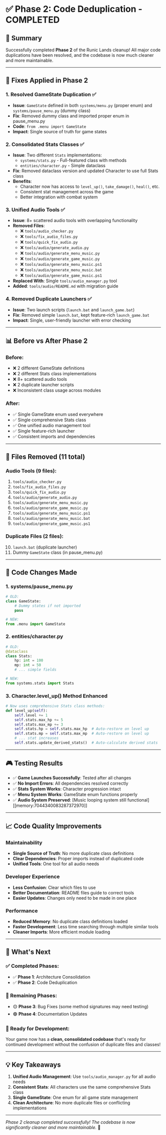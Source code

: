 # ✅ Phase 2: Code Deduplication - COMPLETED

## 🎯 Summary

Successfully completed **Phase 2** of the Runic Lands cleanup! All major code duplications have been resolved, and the codebase is now much cleaner and more maintainable.

---

## 🔧 Fixes Applied in Phase 2

### 1. **Resolved GameState Duplication** ✅
- **Issue**: `GameState` defined in both `systems/menu.py` (proper enum) and `systems/pause_menu.py` (dummy class)
- **Fix**: Removed dummy class and imported proper enum in pause_menu.py
- **Code**: `from .menu import GameState`
- **Impact**: Single source of truth for game states

### 2. **Consolidated Stats Classes** ✅
- **Issue**: Two different `Stats` implementations:
  - `systems/stats.py` - Full-featured class with methods
  - `entities/character.py` - Simple dataclass
- **Fix**: Removed dataclass version and updated Character to use full Stats class
- **Benefits**:
  - Character now has access to `level_up()`, `take_damage()`, `heal()`, etc.
  - Consistent stat management across the game
  - Better integration with combat system

### 3. **Unified Audio Tools** ✅
- **Issue**: 8+ scattered audio tools with overlapping functionality
- **Removed Files**:
  - ❌ `tools/audio_checker.py`
  - ❌ `tools/fix_audio_files.py` 
  - ❌ `tools/quick_fix_audio.py`
  - ❌ `tools/audio/generate_audio.py`
  - ❌ `tools/audio/generate_menu_music.py`
  - ❌ `tools/audio/generate_game_music.py`
  - ❌ `tools/audio/generate_menu_music.ps1`
  - ❌ `tools/audio/generate_menu_music.bat`
  - ❌ `tools/audio/generate_game_music.ps1`
- **Replaced With**: Single `tools/audio_manager.py` tool
- **Added**: `tools/audio/README.md` with migration guide

### 4. **Removed Duplicate Launchers** ✅
- **Issue**: Two launch scripts (`launch.bat` and `launch_game.bat`)
- **Fix**: Removed simple `launch.bat`, kept feature-rich `launch_game.bat`
- **Impact**: Single, user-friendly launcher with error checking

---

## 📊 Before vs After Phase 2

### Before:
- ❌ 2 different GameState definitions
- ❌ 2 different Stats class implementations  
- ❌ 8+ scattered audio tools
- ❌ 2 duplicate launcher scripts
- ❌ Inconsistent class usage across modules

### After:
- ✅ Single GameState enum used everywhere
- ✅ Single comprehensive Stats class
- ✅ One unified audio management tool
- ✅ Single feature-rich launcher
- ✅ Consistent imports and dependencies

---

## 🧹 Files Removed (11 total)

### Audio Tools (9 files):
1. `tools/audio_checker.py`
2. `tools/fix_audio_files.py`
3. `tools/quick_fix_audio.py`
4. `tools/audio/generate_audio.py`
5. `tools/audio/generate_menu_music.py`
6. `tools/audio/generate_game_music.py`
7. `tools/audio/generate_menu_music.ps1`
8. `tools/audio/generate_menu_music.bat`
9. `tools/audio/generate_game_music.ps1`

### Duplicate Files (2 files):
10. `launch.bat` (duplicate launcher)
11. Dummy `GameState` class (in pause_menu.py)

---

## 🔄 Code Changes Made

### 1. **systems/pause_menu.py**
```python
# OLD:
class GameState:
    # Dummy states if not imported
    pass

# NEW:
from .menu import GameState
```

### 2. **entities/character.py**
```python
# OLD:
@dataclass
class Stats:
    hp: int = 100
    mp: int = 50
    # ... simple fields

# NEW:
from systems.stats import Stats
```

### 3. **Character.level_up() Method Enhanced**
```python
# Now uses comprehensive Stats class methods:
def level_up(self):
    self.level += 1
    self.stats.max_hp += 5
    self.stats.max_mp += 3
    self.stats.hp = self.stats.max_hp  # Auto-restore on level up
    self.stats.mp = self.stats.max_mp  # Auto-restore on level up
    # ... stat increases
    self.stats.update_derived_stats()  # Auto-calculate derived stats
```

---

## 🎮 Testing Results

- ✅ **Game Launches Successfully**: Tested after all changes
- ✅ **No Import Errors**: All dependencies resolved correctly
- ✅ **Stats System Works**: Character progression intact
- ✅ **Menu System Works**: GameState enum functions properly
- ✅ **Audio System Preserved**: [Music looping system still functional][[memory:7044340083287372970]]

---

## 📈 Code Quality Improvements

### Maintainability
- **Single Source of Truth**: No more duplicate class definitions
- **Clear Dependencies**: Proper imports instead of duplicated code
- **Unified Tools**: One tool for all audio needs

### Developer Experience  
- **Less Confusion**: Clear which files to use
- **Better Documentation**: README files guide to correct tools
- **Easier Updates**: Changes only need to be made in one place

### Performance
- **Reduced Memory**: No duplicate class definitions loaded
- **Faster Development**: Less time searching through multiple similar tools
- **Cleaner Imports**: More efficient module loading

---

## 🎯 What's Next

### ✅ **Completed Phases:**
- ✅ **Phase 1**: Architecture Consolidation  
- ✅ **Phase 2**: Code Deduplication

### 🔄 **Remaining Phases:**
- 🟡 **Phase 3**: Bug Fixes (some method signatures may need testing)
- 🟢 **Phase 4**: Documentation Updates

### 🚀 **Ready for Development:**
Your game now has a **clean, consolidated codebase** that's ready for continued development without the confusion of duplicate files and classes!

---

## 💡 Key Takeaways

1. **Unified Audio Management**: Use `tools/audio_manager.py` for all audio needs
2. **Consistent Stats**: All characters use the same comprehensive Stats class
3. **Single GameState**: One enum for all game state management
4. **Clean Architecture**: No more duplicate files or conflicting implementations

---

*Phase 2 cleanup completed successfully! The codebase is now significantly cleaner and more maintainable.* 🎉 